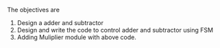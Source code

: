 The objectives are 
1. Design a adder and subtractor
2. Design and write the code to control adder and subtractor using FSM
3. Adding Muliplier module with above code. 
